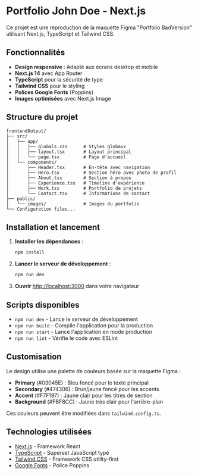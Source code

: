 # Portfolio John Doe - Next.js

Ce projet est une reproduction de la maquette Figma "Portfolio BadVersion" utilisant Next.js, TypeScript et Tailwind CSS.

## Fonctionnalités

- **Design responsive** : Adapté aux écrans desktop et mobile
- **Next.js 14** avec App Router
- **TypeScript** pour la sécurité de type
- **Tailwind CSS** pour le styling
- **Polices Google Fonts** (Poppins)
- **Images optimisées** avec Next.js Image

## Structure du projet

```
frontendOutput/
├── src/
│   ├── app/
│   │   ├── globals.css      # Styles globaux
│   │   ├── layout.tsx       # Layout principal
│   │   └── page.tsx         # Page d'accueil
│   └── components/
│       ├── Header.tsx       # En-tête avec navigation
│       ├── Hero.tsx         # Section héro avec photo de profil
│       ├── About.tsx        # Section à propos
│       ├── Experience.tsx   # Timeline d'expérience
│       ├── Work.tsx         # Portfolio de projets
│       └── Contact.tsx      # Informations de contact
├── public/
│   └── images/              # Images du portfolio
└── Configuration files...
```

## Installation et lancement

1. **Installer les dépendances** :
   ```bash
   npm install
   ```

2. **Lancer le serveur de développement** :
   ```bash
   npm run dev
   ```

3. **Ouvrir** [http://localhost:3000](http://localhost:3000) dans votre navigateur

## Scripts disponibles

- `npm run dev` - Lance le serveur de développement
- `npm run build` - Compile l'application pour la production
- `npm run start` - Lance l'application en mode production
- `npm run lint` - Vérifie le code avec ESLint

## Customisation

Le design utilise une palette de couleurs basée sur la maquette Figma :

- **Primary** (#03045E) : Bleu foncé pour le texte principal
- **Secondary** (#474306) : Brun/jaune foncé pour les accents
- **Accent** (#F7F197) : Jaune clair pour les titres de section
- **Background** (#FBF8CC) : Jaune très clair pour l'arrière-plan

Ces couleurs peuvent être modifiées dans `tailwind.config.ts`.

## Technologies utilisées

- [Next.js](https://nextjs.org/) - Framework React
- [TypeScript](https://www.typescriptlang.org/) - Superset JavaScript typé
- [Tailwind CSS](https://tailwindcss.com/) - Framework CSS utility-first
- [Google Fonts](https://fonts.google.com/) - Police Poppins
